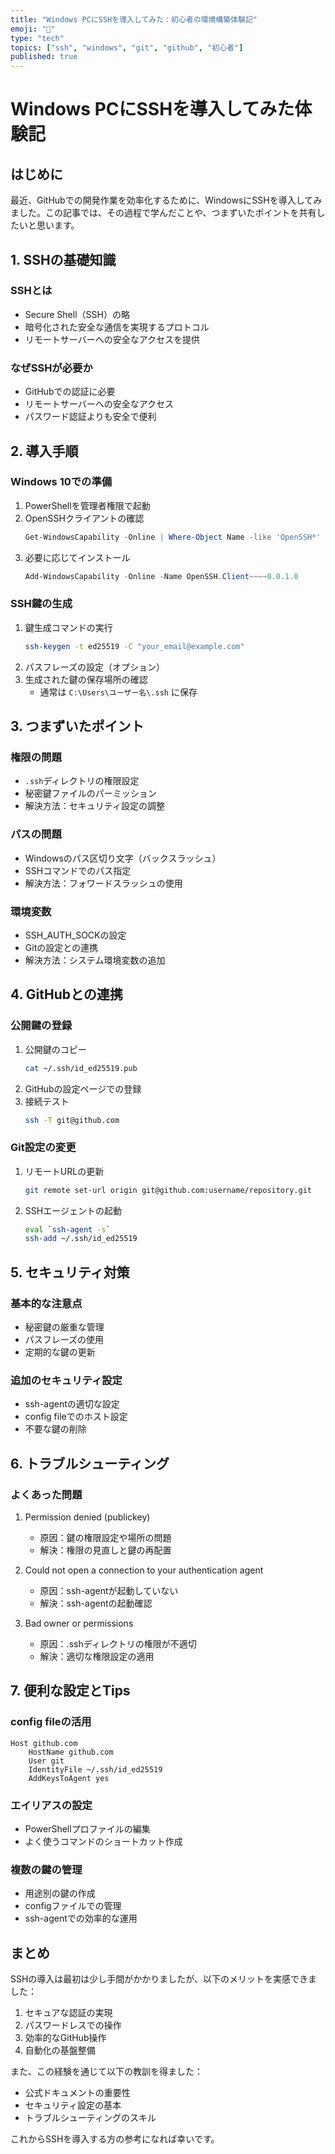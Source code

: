 ```yaml
---
title: "Windows PCにSSHを導入してみた：初心者の環境構築体験記"
emoji: "🔐"
type: "tech"
topics: ["ssh", "windows", "git", "github", "初心者"]
published: true
---
```


# Windows PCにSSHを導入してみた体験記

## はじめに

最近、GitHubでの開発作業を効率化するために、WindowsにSSHを導入してみました。この記事では、その過程で学んだことや、つまずいたポイントを共有したいと思います。

## 1. SSHの基礎知識

### SSHとは
- Secure Shell（SSH）の略
- 暗号化された安全な通信を実現するプロトコル
- リモートサーバーへの安全なアクセスを提供

### なぜSSHが必要か
- GitHubでの認証に必要
- リモートサーバーへの安全なアクセス
- パスワード認証よりも安全で便利

## 2. 導入手順

### Windows 10での準備
1. PowerShellを管理者権限で起動
2. OpenSSHクライアントの確認
   ```powershell
   Get-WindowsCapability -Online | Where-Object Name -like 'OpenSSH*'
   ```
3. 必要に応じてインストール
   ```powershell
   Add-WindowsCapability -Online -Name OpenSSH.Client~~~~0.0.1.0
   ```

### SSH鍵の生成
1. 鍵生成コマンドの実行
   ```bash
   ssh-keygen -t ed25519 -C "your_email@example.com"
   ```
2. パスフレーズの設定（オプション）
3. 生成された鍵の保存場所の確認
   - 通常は `C:\Users\ユーザー名\.ssh` に保存

## 3. つまずいたポイント

### 権限の問題
- `.ssh`ディレクトリの権限設定
- 秘密鍵ファイルのパーミッション
- 解決方法：セキュリティ設定の調整

### パスの問題
- Windowsのパス区切り文字（バックスラッシュ）
- SSHコマンドでのパス指定
- 解決方法：フォワードスラッシュの使用

### 環境変数
- SSH_AUTH_SOCKの設定
- Gitの設定との連携
- 解決方法：システム環境変数の追加

## 4. GitHubとの連携

### 公開鍵の登録
1. 公開鍵のコピー
   ```bash
   cat ~/.ssh/id_ed25519.pub
   ```
2. GitHubの設定ページでの登録
3. 接続テスト
   ```bash
   ssh -T git@github.com
   ```

### Git設定の変更
1. リモートURLの更新
   ```bash
   git remote set-url origin git@github.com:username/repository.git
   ```
2. SSHエージェントの起動
   ```bash
   eval `ssh-agent -s`
   ssh-add ~/.ssh/id_ed25519
   ```

## 5. セキュリティ対策

### 基本的な注意点
- 秘密鍵の厳重な管理
- パスフレーズの使用
- 定期的な鍵の更新

### 追加のセキュリティ設定
- ssh-agentの適切な設定
- config fileでのホスト設定
- 不要な鍵の削除

## 6. トラブルシューティング

### よくあった問題
1. Permission denied (publickey)
   - 原因：鍵の権限設定や場所の問題
   - 解決：権限の見直しと鍵の再配置

2. Could not open a connection to your authentication agent
   - 原因：ssh-agentが起動していない
   - 解決：ssh-agentの起動確認

3. Bad owner or permissions
   - 原因：.sshディレクトリの権限が不適切
   - 解決：適切な権限設定の適用

## 7. 便利な設定とTips

### config fileの活用
```
Host github.com
    HostName github.com
    User git
    IdentityFile ~/.ssh/id_ed25519
    AddKeysToAgent yes
```

### エイリアスの設定
- PowerShellプロファイルの編集
- よく使うコマンドのショートカット作成

### 複数の鍵の管理
- 用途別の鍵の作成
- configファイルでの管理
- ssh-agentでの効率的な運用

## まとめ

SSHの導入は最初は少し手間がかかりましたが、以下のメリットを実感できました：

1. セキュアな認証の実現
2. パスワードレスでの操作
3. 効率的なGitHub操作
4. 自動化の基盤整備

また、この経験を通じて以下の教訓を得ました：

- 公式ドキュメントの重要性
- セキュリティ設定の基本
- トラブルシューティングのスキル

これからSSHを導入する方の参考になれば幸いです。 
